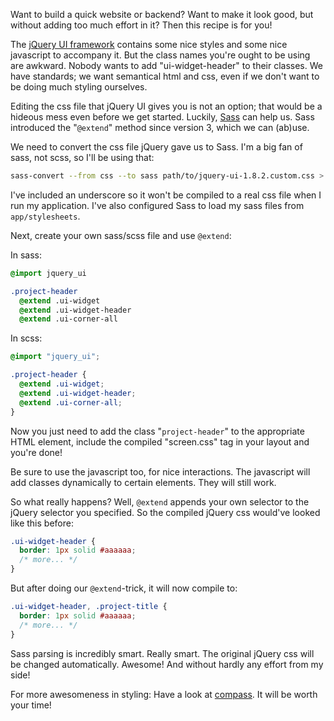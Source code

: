 Want to build a quick website or backend? Want to make it look good, but without adding too much
effort in it? Then this recipe is for you!

The [jQuery UI framework](http://jqueryui.com) contains some nice styles and some nice javascript
to accompany it. But the class names you're ought to be using are awkward. Nobody wants to add
"ui-widget-header" to their classes. We have standards; we want semantical html and css, even if we
don't want to be doing much styling ourselves.

Editing the css file that jQuery UI gives you is not an option; that would be a hideous mess even
before we get started. Luckily, [Sass](http://sass-lang.com) can help us. Sass introduced the
"`@extend`" method since version 3, which we can (ab)use.

We need to convert the css file jQuery gave us to Sass. I'm a big fan of sass, not scss, so I'll be
using that:

``` bash
sass-convert --from css --to sass path/to/jquery-ui-1.8.2.custom.css > app/stylesheets/_jquery_ui.sass
```

I've included an underscore so it won't be compiled to a real css file when I run my application.
I've also configured Sass to load my sass files from `app/stylesheets`.

Next, create your own sass/scss file and use `@extend`:

In sass:

``` sass
@import jquery_ui

.project-header
  @extend .ui-widget
  @extend .ui-widget-header
  @extend .ui-corner-all
```

In scss:

``` scss
@import "jquery_ui";

.project-header {
  @extend .ui-widget;
  @extend .ui-widget-header;
  @extend .ui-corner-all;
}
```

Now you just need to add the class "`project-header`" to the appropriate HTML element, include the
compiled "screen.css" tag in your layout and you're done!

Be sure to use the javascript too, for nice interactions. The javascript will add classes
dynamically to certain elements. They will still work.

So what really happens? Well, `@extend` appends your own selector to the jQuery selector you
specified. So the compiled jQuery css would've looked like this before:

``` css
.ui-widget-header {
  border: 1px solid #aaaaaa;
  /* more... */
}
```

But after doing our `@extend`-trick, it will now compile to:

``` css
.ui-widget-header, .project-title {
  border: 1px solid #aaaaaa;
  /* more... */
}
```

Sass parsing is incredibly smart. Really smart. The original jQuery css will be changed
automatically. Awesome! And without hardly any effort from my side!

For more awesomeness in styling: Have a look at [compass](http://compass-style.org). It will be
worth your time!

